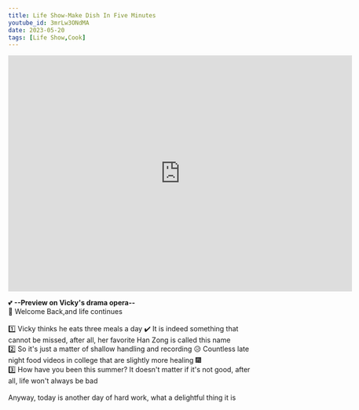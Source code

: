 ```yaml
---
title: Life Show-Make Dish In Five Minutes
youtube_id: 3mrLw3ONdMA
date: 2023-05-20
tags: [Life Show,Cook]
---
```


<div class="embed-container">
  <iframe
      src="https://www.youtube.com/embed/3mrLw3ONdMA"
      width="700"
      height="480"
      frameborder="0"
      allowfullscreen="true">
  </iframe>
</div>


💕 **--Preview on Vicky's drama opera--**
<br />
🌱 Welcome Back,and life continues
<br />
<br />
1️⃣ Vicky thinks he eats three meals a day ✔️ It is indeed something that cannot be missed, after all, her favorite Han Zong is called this name
<br />
2️⃣ So it's just a matter of shallow handling and recording 😥 Countless late night food videos in college that are slightly more healing 🎆
<br />
3️⃣ How have you been this summer? It doesn't matter if it's not good, after all, life won't always be bad
<br />
<br />
Anyway, today is another day of hard work, what a delightful thing it is